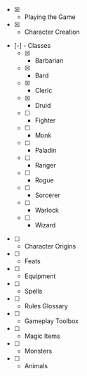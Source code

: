 * [x] - Playing the Game
* [x] - Character Creation
* [-] - Classes
    * [x] - Barbarian
    * [x] - Bard
    * [x] - Cleric
    * [x] - Druid
    * [ ] - Fighter
    * [ ] - Monk
    * [ ] - Paladin
    * [ ] - Ranger
    * [ ] - Rogue
    * [ ] - Sorcerer
    * [ ] - Warlock
    * [ ] - Wizard
* [ ] - Character Origins
* [ ] - Feats
* [ ] - Equipment
* [ ] - Spells
* [ ] - Rules Glossary
* [ ] - Gameplay Toolbox
* [ ] - Magic Items
* [ ] - Monsters
* [ ] - Animals

